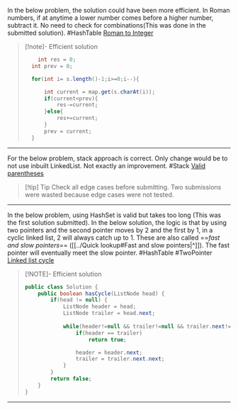 In the below problem, the solution could have been more efficient. In Roman numbers, if at anytime a lower number comes before a higher number, subtract it. No need to check for combinations(This was done in the submitted solution). #HashTable
[Roman to Integer](https://leetcode.com/problems/roman-to-integer/description/)

>[!note]- Efficient solution
> ```java
>     int res = 0;
> 	int prev = 0;
> 
> 	for(int i= s.length()-1;i>=0;i--){
> 
> 		int current = map.get(s.charAt(i));
> 		if(current<prev){
> 			res-=current;
> 		}else{
> 			res+=current;
> 		}
> 		prev = current;
> 	}
> ```

---
For the below problem, stack approach is correct. Only change would be to not use inbuilt LinkedList. Not exactly an improvement. #Stack
[Valid parentheses](https://leetcode.com/problems/valid-parentheses/description/?source=submission-ac)

>[!tip] Tip
>Check all edge cases before submitting. Two submissions were wasted because edge cases were not tested.

---
In the below problem, using HashSet is valid but takes too long (This was the first solution submitted). In the below solution, the logic is that by using two pointers and the second pointer moves by 2 and the first by 1, in a cyclic linked list, 2 will always catch up to 1. These are also called ==*fast and slow pointers*== ([[../Quick lookup#Fast and slow pointers|^]]). The fast pointer will eventually meet the slow pointer. #HashTable #TwoPointer
[Linked list cycle](https://leetcode.com/problems/linked-list-cycle/description/)

> [!NOTE]- Efficient solution
> ```java
> public class Solution {
>     public boolean hasCycle(ListNode head) {
>         if(head != null) {
>             ListNode header = head;
>             ListNode trailer = head.next;
>             
>             while(header!=null && trailer!=null && trailer.next!=null) {
>                 if(header == trailer)
>                     return true;
> 
>                 header = header.next;
>                 trailer = trailer.next.next;
>             }
>         }
>         return false;
>     }
> }
> ```

---
